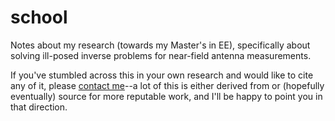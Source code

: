 school
======

Notes about my research (towards my Master's in EE), specifically about solving ill-posed inverse problems for near-field antenna measurements.

If you've stumbled across this in your own research and would like to cite any of it, please [contact me](mailto:dave.noel@gmail.com)--a lot of this is either derived from or (hopefully eventually) source for more reputable work, and I'll be happy to point you in that direction.

